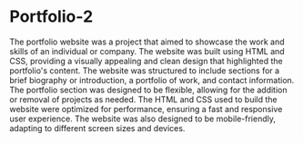 # Portfolio-2
The portfolio website was a project that aimed to showcase the work and skills of an individual or company. The website was built using HTML and CSS, providing a visually appealing and clean design that highlighted the portfolio's content. The website was structured to include sections for a brief biography or introduction, a portfolio of work, and contact information. The portfolio section was designed to be flexible, allowing for the addition or removal of projects as needed. The HTML and CSS used to build the website were optimized for performance, ensuring a fast and responsive user experience. The website was also designed to be mobile-friendly, adapting to different screen sizes and devices.

